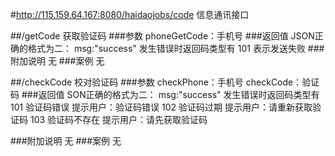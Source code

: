 #http://115.159.64.167:8080/haidaojobs/code
信息通讯接口

##/getCode
获取验证码
###参数
	phoneGetCode：手机号
###返回值
	JSON正确的格式为二：
		msg:"success"
	发生错误时返回码类型有
		101	表示发送失败
###附加说明
	无
###案例
	无

##/checkCode
校对验证码
###参数
	checkPhone：手机号
	checkCode：验证码
###返回值
	SON正确的格式为二：
		msg:"success"
	发生错误时返回码类型有
		101	验证码错误	提示用户：验证码错误
		102	验证码过期	提示用户：请重新获取验证码
		103	验证码不存在	提示用户：请先获取验证码	
	
###附加说明
	无
###案例
	无













